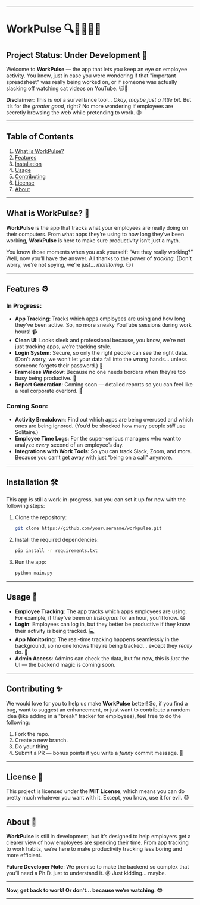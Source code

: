 
---

# **WorkPulse** 🔍👩‍💻👨‍💻

## Project Status: Under Development 🚧

Welcome to **WorkPulse** — the app that lets you keep an eye on employee activity. You know, just in case you were wondering if that "important spreadsheet" was really being worked on, or if someone was actually slacking off watching cat videos on YouTube. 🐱💼

**Disclaimer**: This is *not* a surveillance tool... *Okay, maybe just a little bit.* But it’s for the *greater good*, right? No more wondering if employees are secretly browsing the web while pretending to work. 😉

---

## Table of Contents

1. [What is WorkPulse?](#what-is-workpulse)
2. [Features](#features)
3. [Installation](#installation)
4. [Usage](#usage)
5. [Contributing](#contributing)
6. [License](#license)
7. [About](#about)

---

## What is WorkPulse? 🎯

**WorkPulse** is the app that tracks what your employees are really doing on their computers. From what apps they’re using to how long they’ve been working, **WorkPulse** is here to make sure productivity isn’t just a myth.

You know those moments when you ask yourself: “Are they really working?” Well, now you’ll have the answer. All thanks to the power of *tracking*. (Don't worry, we're not spying, we’re just... *monitoring*. 😏)

---

## Features ⚙️

### In Progress:
- **App Tracking**: Tracks which apps employees are using and how long they’ve been active. So, no more sneaky YouTube sessions during work hours! 📹
- **Clean UI**: Looks sleek and professional because, you know, we’re not just tracking apps, we’re tracking style.
- **Login System**: Secure, so only the right people can see the right data. (Don’t worry, we won’t let your data fall into the wrong hands… unless someone forgets their password.) 🔐
- **Frameless Window**: Because no one needs borders when they’re too busy being productive. 💼
- **Report Generation**: Coming soon — detailed reports so you can feel like a real corporate overlord. 👑

### Coming Soon:
- **Activity Breakdown**: Find out which apps are being overused and which ones are being ignored. (You’d be shocked how many people *still* use Solitaire.)
- **Employee Time Logs**: For the super-serious managers who want to analyze *every* second of an employee’s day.
- **Integrations with Work Tools**: So you can track Slack, Zoom, and more. Because you can’t get away with just “being on a call” anymore.

---

## Installation 🛠️

This app is still a work-in-progress, but you can set it up for now with the following steps:

1. Clone the repository:
    ```bash
    git clone https://github.com/yourusername/workpulse.git
    ```
   
2. Install the required dependencies:
    ```bash
    pip install -r requirements.txt
    ```

3. Run the app:
    ```bash
    python main.py
    ```

---

## Usage 📲

- **Employee Tracking**: The app tracks which apps employees are using. For example, if they’ve been on *Instagram* for an hour, you’ll know. 😆
- **Login**: Employees can log in, but they better be productive if they know their activity is being tracked. 💻
- **App Monitoring**: The real-time tracking happens seamlessly in the background, so no one knows they’re being tracked… except they *really* do. 🤫
- **Admin Access**: Admins can check the data, but for now, this is *just* the UI — the backend magic is coming soon.

---

## Contributing ✨

We would love for you to help us make **WorkPulse** better! So, if you find a bug, want to suggest an enhancement, or just want to contribute a random idea (like adding in a "break" tracker for employees), feel free to do the following:

1. Fork the repo.
2. Create a new branch.
3. Do your thing.
4. Submit a PR — bonus points if you write a *funny* commit message. 🎉

---

## License 📄

This project is licensed under the **MIT License**, which means you can do pretty much whatever you want with it. Except, you know, use it for evil. 😈

---

## About 🧐

**WorkPulse** is still in development, but it’s designed to help employers get a clearer view of how employees are spending their time. From app tracking to work habits, we’re here to make productivity tracking less boring and more efficient.

**Future Developer Note**: We promise to make the backend so complex that you’ll need a Ph.D. just to understand it. 😜 Just kidding... maybe.

---

**Now, get back to work! Or don't... because we’re watching. 😎**

---
